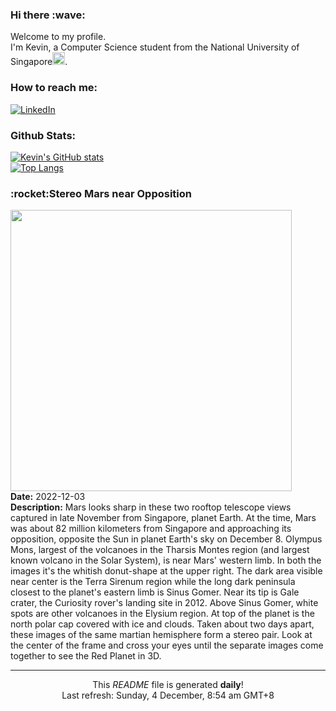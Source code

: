 <h3>Hi there :wave:</h3>

Welcome to my profile.   
I'm Kevin, a Computer Science student from the National University of Singapore<img src="https://img.icons8.com/color/96/000000/singapore-circular.png" width="20px"/>.</p>

<h3>How to reach me: </h3>
<a href="https://www.linkedin.com/in/kevin-foong/"><img alt="LinkedIn" src="https://img.shields.io/badge/linkedin-%230077B5.svg?&style=for-the-badge&logo=linkedin&logoColor=white" /></a> 

<h3>Github Stats: </h3> 

[![Kevin's GitHub stats](https://github-readme-stats.vercel.app/api?username=kevin9foong&theme=tokyonight)](https://github.com/anuraghazra/github-readme-stats) <br/>
[![Top Langs](https://github-readme-stats.vercel.app/api/top-langs/?username=kevin9foong&layout=compact&theme=tokyonight)](https://github.com/anuraghazra/github-readme-stats)

<h3>:rocket:Stereo Mars near Opposition</h3> 
<img width="450" src="https:&#x2F;&#x2F;apod.nasa.gov&#x2F;apod&#x2F;image&#x2F;2212&#x2F;Mars-Stereo.png" /><br/>
<b>Date:</b> 2022-12-03<br/>
<b>Description:</b> Mars looks sharp in these two rooftop telescope views captured in late November from Singapore, planet Earth. At the time, Mars was about 82 million kilometers from Singapore and approaching its opposition, opposite the Sun in planet Earth&#39;s sky on December 8. Olympus Mons, largest of the volcanoes in the Tharsis Montes region (and largest known volcano in the Solar System), is near Mars&#39; western limb. In both the images it&#39;s the whitish donut-shape at the upper right. The dark area visible near center is the Terra Sirenum region while the long dark peninsula closest to the planet&#39;s eastern limb is Sinus Gomer. Near its tip is Gale crater, the Curiosity rover&#39;s landing site in 2012. Above Sinus Gomer, white spots are other volcanoes in the Elysium region. At top of the planet is the north polar cap covered with ice and clouds. Taken about two days apart, these images of the same martian hemisphere form a stereo pair. Look at the center of the frame and cross your eyes until the separate images come together to see the Red Planet in 3D.<br/>

------------
<p align="center">This <i>README</i> file is generated <b>daily</b>!</br>
Last refresh: Sunday, 4 December, 8:54 am GMT+8<br />